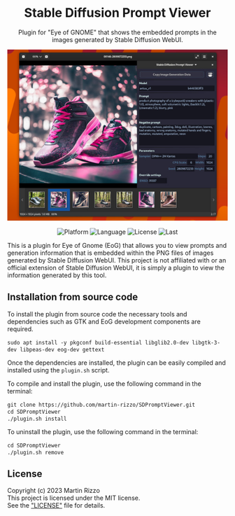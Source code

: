 <h1 align="center">Stable Diffusion Prompt Viewer</h1>
<p align="center">Plugin for "Eye of GNOME" that shows the embedded prompts in the images generated by Stable Diffusion WebUI.</p>
<p align="center">
  <img alt="screenshot" src="images/sdpromptviewer.jpg">
</p>
<p align="center">
  <img alt="Platform" src="https://img.shields.io/badge/platform-linux-33F">
  <img alt="Language" src="https://img.shields.io/badge/language-C-22E">
  <img alt="License"  src="https://img.shields.io/github/license/martin-rizzo/SDPromptViewer?color=11D">
  <img alt="Last"     src="https://img.shields.io/github/last-commit/martin-rizzo/SDPromptViewer">
</p>

<!---
# Stable Diffusion Prompt Viewer
-->

This is a plugin for Eye of Gnome (EoG) that allows you to view prompts and generation information that is embedded within the PNG files of images generated by Stable Diffusion WebUI. This project is not affiliated with or an official extension of Stable Diffusion WebUI, it is simply a plugin to view the information generated by this tool.


## Installation from source code

To install the plugin from source code the necessary tools and dependencies such as GTK and EoG development components are required.

    sudo apt install -y pkgconf build-essential libglib2.0-dev libgtk-3-dev libpeas-dev eog-dev gettext

Once the dependencies are installed, the plugin can be easily compiled and installed using the `plugin.sh` script.

To compile and install the plugin, use the following command in the terminal:

    git clone https://github.com/martin-rizzo/SDPromptViewer.git
    cd SDPromptViewer
    ./plugin.sh install

To uninstall the plugin, use the following command in the terminal:

    cd SDPromptViewer
    ./plugin.sh remove


## License

Copyright (c) 2023 Martin Rizzo  
This project is licensed under the MIT license.  
See the ["LICENSE"](LICENSE) file for details.
